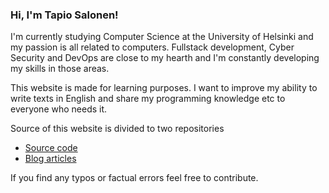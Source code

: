 ### Hi, I'm Tapio Salonen!

I'm currently studying Computer Science at the University of Helsinki and my passion is all related to computers. Fullstack development, Cyber Security and DevOps are close to my hearth and I'm constantly developing my skills in those areas.

This website is made for learning purposes. I want to improve my ability to write texts in English and share my programming knowledge etc to everyone who needs it.

Source of this website is divided to two repositories
* [Source code](https://github.com/tsa-dom/gh-pages)
* [Blog articles](https://github.com/tsa-dom/contents)

If you find any typos or factual errors feel free to contribute.
